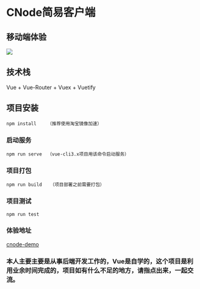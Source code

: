 # CNode简易客户端

## 移动端体验
![](https://qr.api.cli.im/newqr/create?data=https%253A%252F%252Fxjinky.github.io.com%252Fcnode-demo&level=H&transparent=false&bgcolor=%23FFFFFF&forecolor=%23000000&blockpixel=12&marginblock=1&logourl=&logoshape=no&size=260&kid=cliim&key=4a5e7579923f6081e4ce091a902141fb)

## 技术栈
Vue + Vue-Router + Vuex + Vuetify

## 项目安装
```
npm install    （推荐使用淘宝镜像加速）
```

### 启动服务
```
npm run serve  （vue-cli3.x项目用该命令启动服务）
```

### 项目打包
```
npm run build   （项目部署之前需要打包）
```

### 项目测试
```
npm run test     
```

### 体验地址
[cnode-demo](https://xjinky.github.io.com/cnode-demo)

### 本人主要主要是从事后端开发工作的，Vue是自学的，这个项目是利用业余时间完成的，项目如有什么不足的地方，请指点出来，一起交流。
